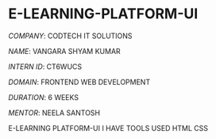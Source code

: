 # E-LEARNING-PLATFORM-UI

*COMPANY*: CODTECH IT SOLUTIONS

*NAME*: VANGARA SHYAM KUMAR

*INTERN ID*: CT6WUCS

*DOMAIN*: FRONTEND WEB DEVELOPMENT

*DURATION*: 6 WEEKS

*MENTOR*: NEELA SANTOSH

E-LEARNING PLATFORM-UI I HAVE TOOLS USED HTML CSS
